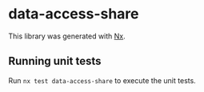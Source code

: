 # data-access-share

This library was generated with [Nx](https://nx.dev).

## Running unit tests

Run `nx test data-access-share` to execute the unit tests.
